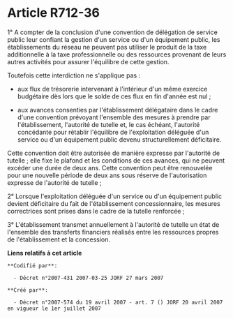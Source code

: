 # Article R712-36

1° A compter de la conclusion d'une convention de délégation de service public leur confiant la gestion d'un service ou d'un
équipement public, les établissements du réseau ne peuvent pas utiliser le produit de la taxe additionnelle à la taxe
professionnelle ou des ressources provenant de leurs autres activités pour assurer l'équilibre de cette gestion.

Toutefois cette interdiction ne s'applique pas :

- aux flux de trésorerie intervenant à l'intérieur d'un même exercice budgétaire dès lors que le solde de ces flux en fin
d'année est nul ;

- aux avances consenties par l'établissement délégataire dans le cadre d'une convention prévoyant l'ensemble des mesures à
prendre par l'établissement, l'autorité de tutelle et, le cas échéant, l'autorité concédante pour rétablir l'équilibre de
l'exploitation déléguée d'un service ou d'un équipement public devenu structurellement déficitaire.

Cette convention doit être autorisée de manière expresse par l'autorité de tutelle ; elle fixe le plafond et les conditions
de ces avances, qui ne peuvent excéder une durée de deux ans. Cette convention peut être renouvelée pour une nouvelle période
de deux ans sous réserve de l'autorisation expresse de l'autorité de tutelle ;

2° Lorsque l'exploitation déléguée d'un service ou d'un équipement public devient déficitaire du fait de l'établissement
concessionnaire, les mesures correctrices sont prises dans le cadre de la tutelle renforcée ;

3° L'établissement transmet annuellement à l'autorité de tutelle un état de l'ensemble des transferts financiers réalisés
entre les ressources propres de l'établissement et la concession.

**Liens relatifs à cet article**

	**Codifié par**:

	  - Décret n°2007-431 2007-03-25 JORF 27 mars 2007

	**Créé par**:

	  - Décret n°2007-574 du 19 avril 2007 - art. 7 () JORF 20 avril 2007 en vigueur le 1er juillet 2007
